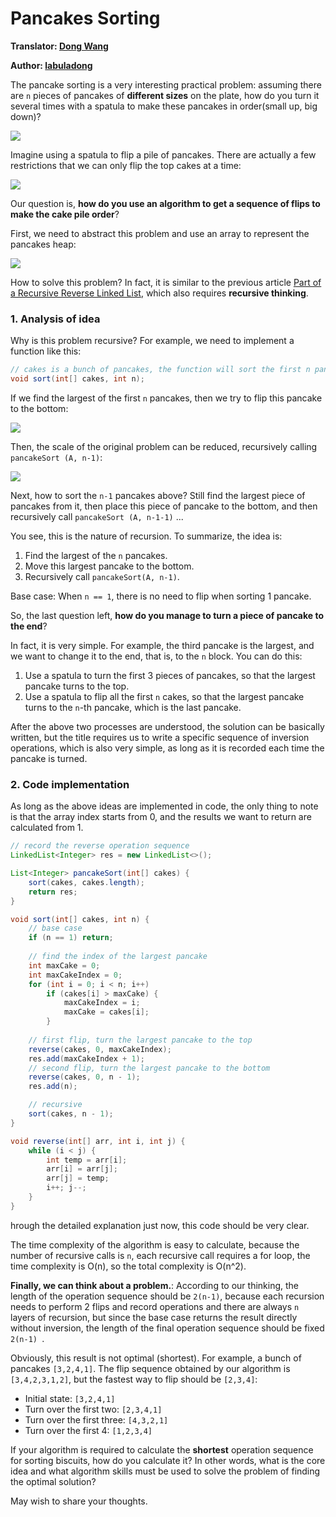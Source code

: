 # Pancakes Sorting

**Translator: [Dong Wang](https://github.com/Coder2Programmer)**

**Author: [labuladong](https://github.com/labuladong)**

The pancake sorting is a very interesting practical problem: assuming there are `n` pieces of pancakes of **different sizes** on the plate, how do you turn it several times with a spatula to make these pancakes in order(small up, big down)?

![](../pictures/pancakeSort/1.jpg)

Imagine using a spatula to flip a pile of pancakes. There are actually a few restrictions that we can only flip the top cakes at a time:

![](../pictures/pancakeSort/2.png)

Our question is, **how do you use an algorithm to get a sequence of flips to make the cake pile order**?

First, we need to abstract this problem and use an array to represent the pancakes heap:

![](../pictures/pancakeSort/title.png)

How to solve this problem? In fact, it is similar to the previous article [Part of a Recursive Reverse Linked List](../data_structure/reverse_part_of_a_linked_list_via_recursion.md), which also requires **recursive thinking**.

### 1. Analysis of idea

Why is this problem recursive? For example, we need to implement a function like this:

```java
// cakes is a bunch of pancakes, the function will sort the first n pancakes
void sort(int[] cakes, int n);
```

If we find the largest of the first `n` pancakes, then we try to flip this pancake to the bottom:

![](../pictures/pancakeSort/3.jpg)

Then, the scale of the original problem can be reduced, recursively calling `pancakeSort (A, n-1)`:

![](../pictures/pancakeSort/4.jpg)

Next, how to sort the `n-1` pancakes above? Still find the largest piece of pancakes from it, then place this piece of pancake to the bottom, and then recursively call `pancakeSort (A, n-1-1)` ...

You see, this is the nature of recursion. To summarize, the idea is:

1. Find the largest of the `n` pancakes.
2. Move this largest pancake to the bottom.
3. Recursively call `pancakeSort(A, n-1)`.

Base case: When `n == 1`, there is no need to flip when sorting 1 pancake.

So, the last question left, **how do you manage to turn a piece of pancake to the end**?

In fact, it is very simple. For example, the third pancake is the largest, and we want to change it to the end, that is, to the `n` block. You can do this:

1. Use a spatula to turn the first 3 pieces of pancakes, so that the largest pancake turns to the top.
2. Use a spatula to flip all the first `n` cakes, so that the largest pancake turns to the `n`-th pancake, which is the last pancake.

After the above two processes are understood, the solution can be basically written, but the title requires us to write a specific sequence of inversion operations, which is also very simple, as long as it is recorded each time the pancake is turned.

### 2. Code implementation

As long as the above ideas are implemented in code, the only thing to note is that the array index starts from 0, and the results we want to return are calculated from 1.

```java
// record the reverse operation sequence
LinkedList<Integer> res = new LinkedList<>();

List<Integer> pancakeSort(int[] cakes) {
    sort(cakes, cakes.length);
    return res;
}

void sort(int[] cakes, int n) {
    // base case
    if (n == 1) return;
    
    // find the index of the largest pancake
    int maxCake = 0;
    int maxCakeIndex = 0;
    for (int i = 0; i < n; i++)
        if (cakes[i] > maxCake) {
            maxCakeIndex = i;
            maxCake = cakes[i];
        }
    
    // first flip, turn the largest pancake to the top
    reverse(cakes, 0, maxCakeIndex);
    res.add(maxCakeIndex + 1);
    // second flip, turn the largest pancake to the bottom
    reverse(cakes, 0, n - 1);
    res.add(n);

    // recursive
    sort(cakes, n - 1);
}

void reverse(int[] arr, int i, int j) {
    while (i < j) {
        int temp = arr[i];
        arr[i] = arr[j];
        arr[j] = temp;
        i++; j--;
    }
}
```

hrough the detailed explanation just now, this code should be very clear.

The time complexity of the algorithm is easy to calculate, because the number of recursive calls is `n`, each recursive call requires a for loop, the time complexity is O(n), so the total complexity is O(n^2).

**Finally, we can think about a problem.**: According to our thinking, the length of the operation sequence should be `2(n-1)`, because each recursion needs to perform 2 flips and record operations and there are always `n` layers of recursion, but since the base case returns the result directly without inversion, the length of the final operation sequence should be fixed `2(n-1) `.

Obviously, this result is not optimal (shortest). For example, a bunch of pancakes `[3,2,4,1]`. The flip sequence obtained by our algorithm is `[3,4,2,3,1,2]`, but the fastest way to flip should be ` [2,3,4] `:

* Initial state: `[3,2,4,1]`
* Turn over the first two: `[2,3,4,1]`
* Turn over the first three: `[4,3,2,1]`
* Turn over the first 4: `[1,2,3,4]`

If your algorithm is required to calculate the **shortest** operation sequence for sorting biscuits, how do you calculate it? In other words, what is the core idea and what algorithm skills must be used to solve the problem of finding the optimal solution?

May wish to share your thoughts.
